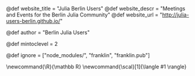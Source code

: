 <!--
Add here global page variables to use throughout your
website.
The website_* must be defined for the RSS to work
-->
@def website_title = "Julia Berlin Users"
@def website_descr = "Meetings and Events for the Berlin Julia Community"
@def website_url   = "http://julia-users-berlin.github.io/"

@def author = "Berlin Julia Users"

@def mintoclevel = 2

<!--
Add here files or directories that should be ignored by Franklin, otherwise
these files might be copied and, if markdown, processed by Franklin which
you might not want. Indicate directories by ending the name with a `/`.
-->
@def ignore = ["node_modules/", "franklin", "franklin.pub"]

<!--
Add here global latex commands to use throughout your
pages. It can be math commands but does not need to be.
For instance:

* \newcommand{\phrase}{This is a long phrase to copy.}
-->
\newcommand{\R}{\mathbb R}
\newcommand{\scal}[1]{\langle #1 \rangle}
